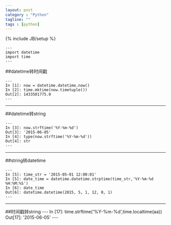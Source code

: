 ```yaml
---
layout: post
category : "Python"
tagline: ""
tags : [python]
---
```

{% include JB/setup %}

    ---
    import datetime
    import time
    ---

##datetime转时间戳

    ---
    In [1]: now = datetime.datetime.now()
    In [2]: time.mktime(now.timetuple())
    Out[2]: 1433501775.0
    ---
----------

##datetime转string

    ---
    In [3]: now.strftime('%Y-%m-%d')
    Out[3]: '2015-06-05'
    In [4]: type(now.strftime('%Y-%m-%d'))
    Out[4]: str
    ---
----------

##string转datetime

    ---
    In [5]: time_str = '2015-05-01 12:00:01'
    In [5]: date_time = datetime.datetime.strptime(time_str,'%Y-%m-%d %H:%M:%S')
    In [6]: date_time
    Out[6]: datetime.datetime(2015, 5, 1, 12, 0, 1)
    ---
----------

##时间戳转string
    ---
    In [17]: time.strftime('%Y-%m-%d',time.localtime(aa))
    Out[17]: '2015-06-05'
    ---
